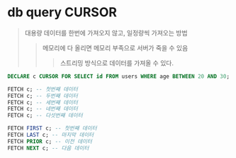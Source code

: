 # db query CURSOR

> 대용량 데이터를 한번에 가져오지 않고, 일정량씩 가져오는 방법
>
> > 메모리에 다 올리면 메모리 부족으로 서버가 죽을 수 있음
> >
> > > 스트리밍 방식으로 데이터를 가져올 수 있다.

```sql
DECLARE c CURSOR FOR SELECT id FROM users WHERE age BETWEEN 20 AND 30;

FETCH c; -- 첫번째 데이터
FETCH c; -- 두번째 데이터
FETCH c; -- 세번째 데이터
FETCH c; -- 네번째 데이터
FETCH c; -- 다섯번째 데이터

FETCH FIRST c; -- 첫번째 데이터
FETCH LAST c; -- 마지막 데이터
FETCH PRIOR c; -- 이전 데이터
FETCH NEXT c; -- 다음 데이터
```

